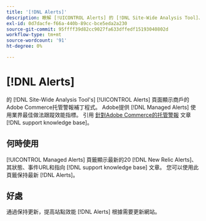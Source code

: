 ```yaml
---
title: '[!DNL Alerts]'
description: 瞭解 [!UICONTROL Alerts] 的 [!DNL Site-Wide Analysis Tool]、何時使用及其好處。
exl-id: 0d7dacfe-f66a-440b-89cc-bce5eda2a230
source-git-commit: 95ffff39d82cc9027fa633dffedf15193040802d
workflow-type: tm+mt
source-wordcount: '91'
ht-degree: 0%

---
```


# [!DNL Alerts]

的 [!DNL Site-Wide Analysis Tool's] [!UICONTROL Alerts] 頁面顯示商戶的Adobe Commerce托管警報補丁程式。 Adobe提供 [!DNL Managed Alerts] 使用業界最佳做法跟蹤效能指標。 引用 [針對Adobe Commerce的托管警報](https://support.magento.com/hc/en-us/articles/360045806832-Managed-alerts-for-Adobe-Commerce) 文章 [!DNL support knowledge base]。

## 何時使用

[!UICONTROL Managed Alerts] 頁籤顯示最新的20 [!DNL New Relic Alerts]、其狀態、事件URL和指向 [!DNL support knowledge base] 文章。 您可以使用此頁籤保持最新 [!DNL Alerts]。

## 好處

通過保持更新，提高站點效能 [!DNL Alerts] 根據需要更新網站。
